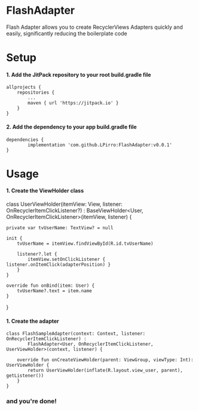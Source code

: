 # FlashAdapter
Flash Adapter allows you to create RecyclerViews Adapters quickly and easily, significantly reducing the boilerplate code

# Setup

#### 1. Add the JitPack repository to your root build.gradle file

	allprojects {
		repositories {
			...
			maven { url 'https://jitpack.io' }
		}
	}

#### 2. Add the dependency to your app build.gradle file

	dependencies {
	        implementation 'com.github.LPirro:FlashAdapter:v0.0.1'
	}

# Usage
#### 1. Create the ViewHolder class

class UserViewHolder(itemView: View, listener: OnRecyclerItemClickListener?) : BaseViewHolder<User, OnRecyclerItemClickListener>(itemView, listener) {

    private var tvUserName: TextView? = null

    init {
        tvUserName = itemView.findViewById(R.id.tvUserName)

        listener?.let {
            itemView.setOnClickListener { listener.onItemClick(adapterPosition) }
        }
    }

    override fun onBind(item: User) {
        tvUserName?.text = item.name
    }
}

#### 1. Create the adapter

```
class FlashSampleAdapter(context: Context, listener: OnRecyclerItemClickListener) :
        FlashAdapter<User, OnRecyclerItemClickListener, UserViewHolder>(context, listener) {

    override fun onCreateViewHolder(parent: ViewGroup, viewType: Int): UserViewHolder {
        return UserViewHolder(inflate(R.layout.view_user, parent), getListener())
    }
}
```


### and you're done!

